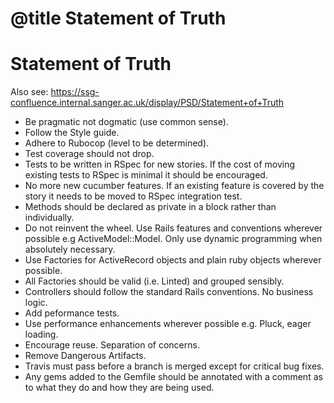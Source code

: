# @title Statement of Truth

# Statement of Truth

Also see: https://ssg-confluence.internal.sanger.ac.uk/display/PSD/Statement+of+Truth

- Be pragmatic not dogmatic (use common sense).
- Follow the Style guide.
- Adhere to Rubocop (level to be determined).
- Test coverage should not drop.
- Tests to be written in RSpec for new stories. If the cost of moving existing tests to RSpec is minimal it should be encouraged.
- No more new cucumber features. If an existing feature is covered by the story it needs to be moved to RSpec integration test.
- Methods should be declared as private in a block rather than individually.
- Do not reinvent the wheel. Use Rails features and conventions wherever possible e.g ActiveModel::Model. Only use dynamic programming when absolutely necessary.
- Use Factories for ActiveRecord objects and plain ruby objects wherever possible.
- All Factories should be valid (i.e. Linted) and grouped sensibly.
- Controllers should follow the standard Rails conventions. No business logic.
- Add peformance tests.
- Use performance enhancements wherever possible e.g. Pluck, eager loading.
- Encourage reuse. Separation of concerns.
- Remove Dangerous Artifacts.
- Travis must pass before a branch is merged except for critical bug fixes.
- Any gems added to the Gemfile should be annotated with a comment as to what they do and how they are being used.
